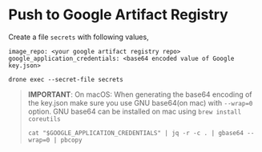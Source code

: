 # Push to Google Artifact Registry

Create a file `secrets` with following values,

```shell
image_repo: <your google artifact registry repo>
google_application_credentials: <base64 encoded value of Google key.json>
```

```shell
drone exec --secret-file secrets
```

>**IMPORTANT**:
> On macOS: When generating the base64 encoding of the key.json make sure you use GNU base64(on mac) with `--wrap=0` option. GNU base64 can be installed on mac using `brew install coreutils`
>
> ```shell
> cat "$GOOGLE_APPLICATION_CREDENTIALS" | jq -r -c . | gbase64 --wrap=0 | pbcopy
> ```
